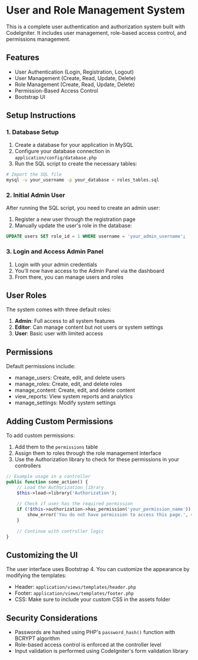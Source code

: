 # User and Role Management System

This is a complete user authentication and authorization system built with CodeIgniter. It includes user management, role-based access control, and permissions management.

## Features

- User Authentication (Login, Registration, Logout)
- User Management (Create, Read, Update, Delete)
- Role Management (Create, Read, Update, Delete)
- Permission-Based Access Control
- Bootstrap UI

## Setup Instructions

### 1. Database Setup

1. Create a database for your application in MySQL
2. Configure your database connection in `application/config/database.php`
3. Run the SQL script to create the necessary tables:

```bash
# Import the SQL file
mysql -u your_username -p your_database < roles_tables.sql
```

### 2. Initial Admin User

After running the SQL script, you need to create an admin user:

1. Register a new user through the registration page
2. Manually update the user's role in the database:

```sql
UPDATE users SET role_id = 1 WHERE username = 'your_admin_username';
```

### 3. Login and Access Admin Panel

1. Login with your admin credentials
2. You'll now have access to the Admin Panel via the dashboard
3. From there, you can manage users and roles

## User Roles

The system comes with three default roles:

1. **Admin**: Full access to all system features
2. **Editor**: Can manage content but not users or system settings
3. **User**: Basic user with limited access

## Permissions

Default permissions include:

- manage_users: Create, edit, and delete users
- manage_roles: Create, edit, and delete roles
- manage_content: Create, edit, and delete content
- view_reports: View system reports and analytics
- manage_settings: Modify system settings

## Adding Custom Permissions

To add custom permissions:

1. Add them to the `permissions` table
2. Assign them to roles through the role management interface
3. Use the Authorization library to check for these permissions in your controllers

```php
// Example usage in a controller
public function some_action() {
    // Load the Authorization library
    $this->load->library('Authorization');
    
    // Check if user has the required permission
    if (!$this->authorization->has_permission('your_permission_name')) {
        show_error('You do not have permission to access this page.', 403);
    }
    
    // Continue with controller logic
}
```

## Customizing the UI

The user interface uses Bootstrap 4. You can customize the appearance by modifying the templates:

- Header: `application/views/templates/header.php`
- Footer: `application/views/templates/footer.php`
- CSS: Make sure to include your custom CSS in the assets folder

## Security Considerations

- Passwords are hashed using PHP's `password_hash()` function with BCRYPT algorithm
- Role-based access control is enforced at the controller level
- Input validation is performed using CodeIgniter's form validation library
